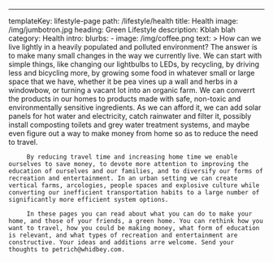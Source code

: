---
templateKey: lifestyle-page
path: /lifestyle/health
title: Health
image: /img/jumbotron.jpg
heading: Green Lifestyle
description: Kblah blah
category: Health
intro:
  blurbs:
     - image: /img/coffee.png
       text: >
         How can we live lightly in a heavily populated and polluted environment? The answer is to make many small changes in the way we currently live. We can start with simple things, like changing our lightbulbs to LEDs, by recycling, by driving less and bicycling more, by growing some food in whatever small or large space that we have, whether it be pea vines up a wall and herbs in a windowbow, or turning a vacant lot into an organic farm. We can converrt the products in our homes to products made with safe, non-toxic and environmentally sensitive ingredients. As we can afford it, we can add solar panels for hot water and electricity, catch rainwater and filter it, possibly install composting toilets and grey water treatment systems, and maybe even figure out a way to make money from home so as to reduce the need to travel.

         By reducing travel time and increasing home time we enable ourselves to save money, to devote more attention to improving the education of ourselves and our families, and to diversify our forms of recreation and entertainment. In an urban setting we can create vertical farms, arcologies, people spaces and explosive culture while converting our inefficient transportation habits to a large number of significantly more efficient system options.

         In these pages you can read about what you can do to make your home, and those of your friends, a green home. You can rethink how you want to travel, how you could be making money, what form of education is relevant, and what types of recreation and entertainment are constructive. Your ideas and additions arre welcome. Send your thoughts to petrich@whidbey.com.
